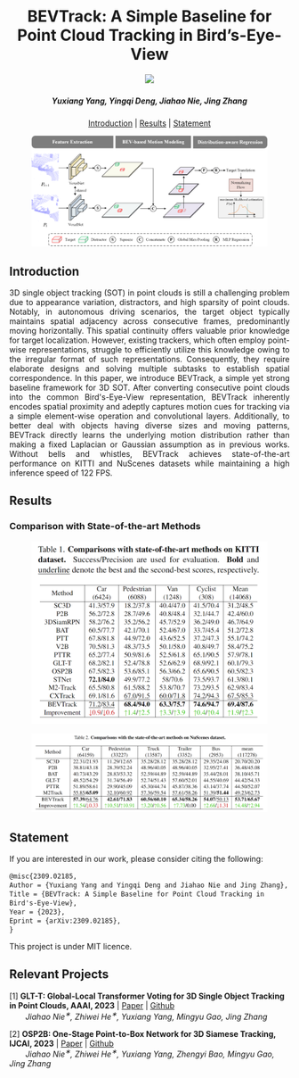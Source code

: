 <h1 align="center">BEVTrack: A Simple Baseline for Point Cloud Tracking in Bird’s-Eye-View</h1>
<p align="center">
<a href="https://arxiv.org/abs/2309.02185"><img  src="https://img.shields.io/badge/arXiv-Paper-<COLOR>.svg" ></a>
<h5 align="center"><em>Yuxiang Yang, Yingqi Deng, Jiahao Nie, Jing Zhang</em></h5>
<p align="center">
  <a href="#introduction">Introduction</a> |
  <a href="#results">Results</a> |
  <a href="#statement">Statement</a>
</p>
<figure>
<p align="center">
 <img src="Figs/bevtrack.png">
</figure>

## Introduction
<p align="justify">3D single object tracking (SOT) in point clouds is still a challenging problem due to appearance variation, distractors, and high sparsity of point clouds. Notably, in autonomous driving scenarios, the target object typically maintains spatial adjacency across consecutive frames, predominantly moving horizontally. This spatial continuity offers valuable prior knowledge for target localization. However, existing trackers, which often employ point-wise representations, struggle to efficiently utilize this knowledge owing to the irregular format of such representations. Consequently, they require elaborate designs and solving multiple subtasks to establish spatial correspondence. In this paper, we introduce BEVTrack, a simple yet strong baseline framework for 3D SOT. After converting consecutive point clouds into the common Bird's-Eye-View representation, BEVTrack inherently encodes spatial proximity and adeptly captures motion cues for tracking via a simple element-wise operation and convolutional layers. Additionally, to better deal with objects having diverse sizes and moving patterns, BEVTrack directly learns the underlying motion distribution rather than making a fixed Laplacian or Gaussian assumption as in previous works. Without bells and whistles, BEVTrack achieves state-of-the-art performance on KITTI and NuScenes datasets while maintaining a high inference speed of 122 FPS. 

## Results
### Comparison with State-of-the-art Methods
<figure>
<p align="center">
 <img src="Figs/kitti.png">
</figure>

<figure>
<p align="center">
 <img src="Figs/nuscenes.png">
</figure>

## Statement

<p align="justify">If you are interested in our work, please consider citing the following:</p>

```
@misc{2309.02185,
Author = {Yuxiang Yang and Yingqi Deng and Jiahao Nie and Jing Zhang},
Title = {BEVTrack: A Simple Baseline for Point Cloud Tracking in Bird's-Eye-View},
Year = {2023},
Eprint = {arXiv:2309.02185},
}
```
<p align="justify">This project is under MIT licence.</p>

## Relevant Projects

[1] <strong>GLT-T: Global-Local Transformer Voting for 3D Single Object Tracking in Point Clouds, AAAI, 2023</strong> | [Paper](https://arxiv.org/abs/2211.10927) | [Github](https://github.com/haooozi/GLT-T) <br><em>&ensp; &ensp; &ensp;Jiahao Nie<sup>&#8727;</sup>, Zhiwei He<sup>&#8727;</sup>, Yuxiang Yang, Mingyu Gao, Jing Zhang</em>

[2] <strong>OSP2B: One-Stage Point-to-Box Network for 3D Siamese Tracking, IJCAI, 2023</strong> | [Paper](https://arxiv.org/abs/2304.11584) | [Github](https://github.com/haooozi/OSP2B) <br><em>&ensp; &ensp; &ensp;Jiahao Nie<sup>&#8727;</sup>, Zhiwei He<sup>&#8727;</sup>, Yuxiang Yang, Zhengyi Bao, Mingyu Gao, Jing Zhang</em>
